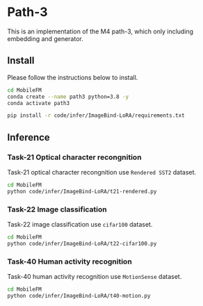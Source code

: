 # Path-3
This is an implementation of the M4 path-3, which only including embedding and generator.

## Install
Please follow the instructions below to install.

```bash
cd MobileFM
conda create --name path3 python=3.8 -y
conda activate path3

pip install -r code/infer/ImageBind-LoRA/requirements.txt
```

## Inference
### Task-21 Optical character recongnition
Task-21 optical character recongnition use `Rendered SST2` dataset.
```bash
cd MobileFM
python code/infer/ImageBind-LoRA/t21-rendered.py
```

### Task-22 Image classification
Task-22 image classification use `cifar100` dataset.
```bash
cd MobileFM
python code/infer/ImageBind-LoRA/t22-cifar100.py
```

### Task-40 Human activity recognition
Task-40 human activity recognition use `MotionSense` dataset.
```bash
cd MobileFM
python code/infer/ImageBind-LoRA/t40-motion.py
```
